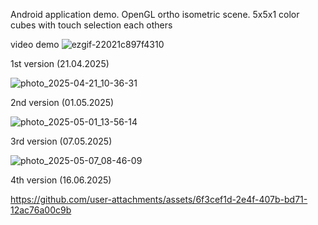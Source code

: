 Android application demo.
OpenGL ortho isometric scene. 5x5x1 color cubes with touch selection each others

video demo
![ezgif-22021c897f4310](https://github.com/user-attachments/assets/7876abdd-2bdc-4152-9f72-195389b5f6c4)

1st version (21.04.2025)

![photo_2025-04-21_10-36-31](https://github.com/user-attachments/assets/80fc7c4c-67dc-465a-adbe-8182f366e704)

2nd version (01.05.2025)

![photo_2025-05-01_13-56-14](https://github.com/user-attachments/assets/5e3feece-5894-4fba-af8a-983101c27def)

3rd version (07.05.2025)

![photo_2025-05-07_08-46-09](https://github.com/user-attachments/assets/40dca81f-32ee-44cf-b98f-872b775e0186)

4th version (16.06.2025)

https://github.com/user-attachments/assets/6f3cef1d-2e4f-407b-bd71-12ac76a00c9b

